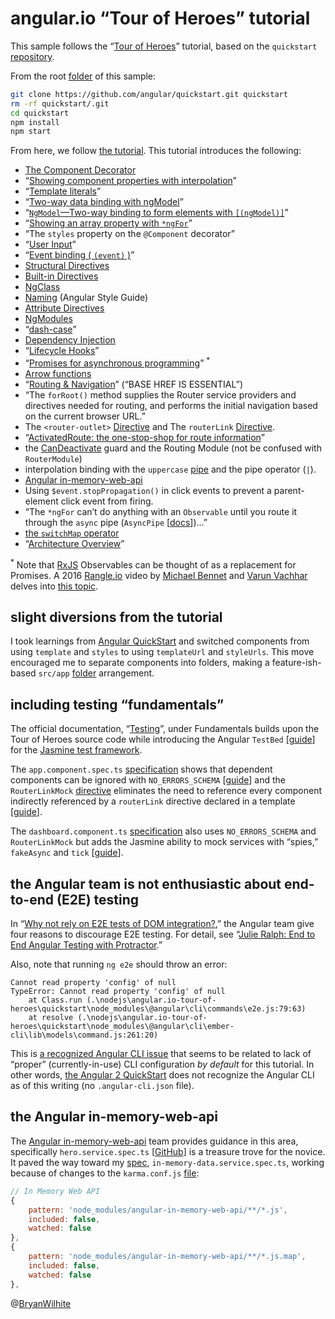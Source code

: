 # angular.io “Tour of Heroes” tutorial

This sample follows the “[Tour of Heroes](https://angular.io/tutorial)” tutorial, based on the `quickstart` [repository](https://github.com/angular/quickstart).

From the root [folder](../angular.io-tour-of-heroes) of this sample:

```bash
git clone https://github.com/angular/quickstart.git quickstart
rm -rf quickstart/.git
cd quickstart
npm install
npm start
```

From here, we follow [the tutorial](https://angular.io/tutorial). This tutorial introduces the following:

* [The Component Decorator](https://angular.io/api/core/Component)
* “[Showing component properties with interpolation](https://angular.io/guide/displaying-data#showing-component-properties-with-interpolation)”
* “[Template literals](https://developer.mozilla.org/en-US/docs/Web/JavaScript/Reference/Template_literals)”
* “[Two-way data binding with ngModel](https://angular.io/guide/forms#ngModel)”
* “[`NgModel`—Two-way binding to form elements with `[(ngModel)]`](https://angular.io/guide/template-syntax#ngModel)”
* “[Showing an array property with `*ngFor`](https://angular.io/guide/displaying-data#ngFor)”
* “The `styles` property on the `@Component` decorator”
* “[User Input](https://angular.io/guide/user-input)”
* “[Event binding ( `(event)` )](https://angular.io/guide/template-syntax#event-binding)”
* [Structural Directives](https://angular.io/guide/structural-directives)
* [Built-in Directives](https://angular.io/guide/template-syntax#directives)
* [NgClass](https://angular.io/guide/template-syntax#ngClass)
* [Naming](https://angular.io/guide/styleguide#naming) (Angular Style Guide)
* [Attribute Directives](https://angular.io/guide/attribute-directives#why-input)
* [NgModules](https://angular.io/guide/ngmodule)
* “[dash-case](https://angular.io/guide/glossary#dash-case)”
* [Dependency Injection](https://angular.io/guide/dependency-injection)
* “[Lifecycle Hooks](https://angular.io/guide/lifecycle-hooks)”
* “[Promises for asynchronous programming](http://exploringjs.com/es6/ch_promises.html)” <sup>*</sup>
* [Arrow functions](https://developer.mozilla.org/en-US/docs/Web/JavaScript/Reference/Functions/Arrow_functions)
* “[Routing & Navigation](https://angular.io/guide/router)” (“BASE HREF IS ESSENTIAL”)
* “The `forRoot()` method supplies the Router service providers and directives needed for routing, and performs the initial navigation based on the current browser URL.”
* The `<router-outlet>` [Directive](https://angular.io/api/router/RouterOutlet) and The `routerLink` [Directive](https://angular.io/api/router/RouterLink).
* “[ActivatedRoute: the one-stop-shop for route information](https://angular.io/guide/router#activated-route)”
* the [CanDeactivate](https://angular.io/api/router/CanDeactivate) guard and the Routing Module (not be confused with `RouterModule`)
* interpolation binding with the `uppercase` [pipe](https://angular.io/api/common/UpperCasePipe) and the pipe operator (`|`).
* [Angular in-memory-web-api](https://github.com/angular/in-memory-web-api)
* Using `$event.stopPropagation()` in click events to prevent a parent-element click event from firing.
* “The `*ngFor` can’t do anything with an `Observable` until you route it through the `async` pipe (`AsyncPipe` [[docs](https://angular.io/api/common/AsyncPipe)])…”
* [the `switchMap` operator](https://www.learnrxjs.io/operators/transformation/switchmap.html)
* “[Architecture Overview](https://angular.io/guide/architecture)”

<sup>*</sup> Note that [RxJS](https://github.com/Reactive-Extensions/RxJS) Observables can be thought of as a replacement for Promises. A 2016 [Rangle.io](https://rangle.io/) video by [Michael Bennet](https://github.com/bennett000) and [Varun Vachhar](https://github.com/winkerVSbecks) delves into [this topic](https://youtu.be/ucUy0CoN57Q?t=1327).

## slight diversions from the tutorial

I took learnings from [Angular QuickStart](https://angular.io/guide/quickstart) and switched components from using `template` and `styles` to using `templateUrl` and `styleUrls`. This move encouraged me to separate components into folders, making a feature-ish-based `src/app` [folder](./quickstart/src/app) arrangement.

## including testing “fundamentals”

The official documentation, “[Testing](https://angular.io/guide/testing#testing)”, under Fundamentals builds upon the Tour of Heroes source code while introducing the Angular `TestBed` [[guide](https://angular.io/guide/testing#testing-services-with-the-testbed)] for the [Jasmine test framework](http://jasmine.github.io/2.4/introduction.html).

The `app.component.spec.ts` [specification](./quickstart/src/app/components/app.component.spec.ts) shows that dependent components can be ignored with `NO_ERRORS_SCHEMA` [[guide](https://angular.io/guide/testing#no_errors_schema)] and the `RouterLinkMock` [directive](./quickstart/src/app/mocks/directives/router-link-mock.ts) eliminates the need to reference every component indirectly referenced by a `routerLink` directive declared in a template [[guide](https://angular.io/guide/testing#routing-component)].

The `dashboard.component.ts` [specification]( ./quickstart/src/app/components/dashboard/dashboard.component.ts) also uses `NO_ERRORS_SCHEMA` and `RouterLinkMock` but adds the Jasmine ability to mock services with “spies,” `fakeAsync` and `tick` [[guide](https://angular.io/guide/testing#component-with-async-service)].

## the Angular team is not enthusiastic about end-to-end (E2E) testing

In “[Why not rely on E2E tests of DOM integration?](https://angular.io/guide/testing#why-not-rely-on-e2e-tests-of-dom-integration),” the Angular team give four reasons to discourage E2E testing. For detail, see “[Julie Ralph: End to End Angular Testing with Protractor](https://www.youtube.com/watch?v=aQipuiTcn3U&t=90s).”

Also, note that running `ng e2e` should throw an error:

```plaintext
Cannot read property 'config' of null
TypeError: Cannot read property 'config' of null
    at Class.run (.\nodejs\angular.io-tour-of-heroes\quickstart\node_modules\@angular\cli\commands\e2e.js:79:63)
    at resolve (.\nodejs\angular.io-tour-of-heroes\quickstart\node_modules\@angular\cli\ember-cli\lib\models\command.js:261:20)
```

This is [a recognized Angular CLI issue](https://github.com/angular/angular-cli/issues/4736) that seems to be related to lack of “proper” (currently-in-use) CLI configuration _by default_ for this tutorial. In other words, [the Angular 2 QuickStart](https://github.com/angular/quickstart) does not recognize the Angular CLI as of this writing (no `.angular-cli.json` file).

## the Angular in-memory-web-api

The [Angular in-memory-web-api](https://github.com/angular/in-memory-web-api) team provides guidance in this area, specifically `hero.service.spec.ts` [[GitHub](https://github.com/angular/in-memory-web-api/blob/master/src/app/hero.service.spec.ts)] is a treasure trove for the novice. It paved the way toward my [spec](./quickstart/src/app/services/in-memory-data.service.spec.ts), `in-memory-data.service.spec.ts`, working because of changes to the `karma.conf.js` [file](./quickstart/karma.conf.js#L49):

```js
// In Memory Web API
{
    pattern: 'node_modules/angular-in-memory-web-api/**/*.js',
    included: false,
    watched: false
},
{
    pattern: 'node_modules/angular-in-memory-web-api/**/*.js.map',
    included: false,
    watched: false
},
```

@[BryanWilhite](https://twitter.com/bryanwilhite)
